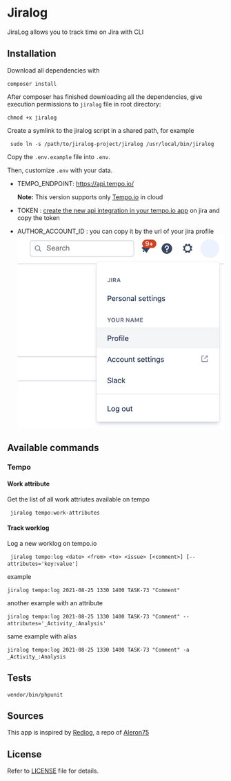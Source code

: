 # Jiralog
JiraLog allows you to track time on Jira with CLI

## Installation

Download all dependencies with

    composer install

After composer has finished downloading all the dependencies, give execution permissions to `jiralog` file in root directory:

    chmod +x jiralog

Create a symlink to the jiralog script in a shared path, for example

     sudo ln -s /path/to/jiralog-project/jiralog /usr/local/bin/jiralog


Copy the `.env.example` file into `.env`.

Then, customize `.env` with your data.

- TEMPO_ENDPOINT: https://api.tempo.io/

   **Note:** This version supports only [Tempo.io](https://www.tempo.io/) in cloud
- TOKEN : [create the new api integration in your tempo.io app](https://help.tempo.io/cloud/en/tempo-timesheets/developing-with-tempo/using-rest-api-integrations.html) on jira and copy the token
- AUTHOR_ACCOUNT_ID : you can copy it by the url of your jira profile
  ![jira profile](docs/jira_profile.png)

## Available commands

### Tempo

#### Work attribute 
Get the list of all work attriutes available on tempo

     jiralog tempo:work-attributes

#### Track worklog
Log a new worklog on tempo.io

     jiralog tempo:log <date> <from> <to> <issue> [<comment>] [--attributes='key:value']

example

    jiralog tempo:log 2021-08-25 1330 1400 TASK-73 "Comment"

another example with an attribute

    jiralog tempo:log 2021-08-25 1330 1400 TASK-73 "Comment" --attributes='_Activity_:Analysis'

same example with alias

    jiralog tempo:log 2021-08-25 1330 1400 TASK-73 "Comment" -a _Activity_:Analysis


## Tests

    vendor/bin/phpunit


## Sources
This app is inspired by [Redlog](https://github.com/aleron75/redlog), a repo of [Aleron75](https://github.com/aleron75)

## License
Refer to [LICENSE](LICENSE) file for details.